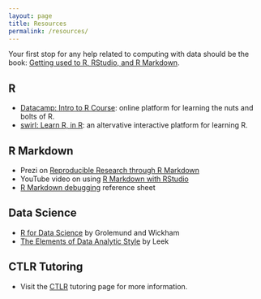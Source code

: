```yaml
---
layout: page
title: Resources
permalink: /resources/
---
```


Your first stop for any help related to computing with data should be the book:
[Getting used to R, RStudio, and R
Markdown](https://rudeboybert.github.io/rbasics-book/index.html).

## R

* [Datacamp: Intro to R Course](https://www.datacamp.com/courses/free-introduction-to-r): 
online platform for learning the nuts and bolts of R.
* [swirl: Learn R, in R](http://swirlstats.com/): an altervative interactive platform
for learning R.


## R Markdown

* Prezi on [Reproducible Research through R Markdown](https://prezi.com/cqicx3j0i6kt/reproducible/)
* YouTube video on using [R Markdown with RStudio](https://www.youtube.com/watch?v=DNS7i2m4sB0)
* [R Markdown debugging](https://docs.google.com/document/d/1P7IyZ4On9OlrCOhygFxjC7XhQqyw8OludwChz-uFd_o/edit?usp=sharing) reference sheet

## Data Science

* [R for Data Science](http://r4ds.had.co.nz/) by Grolemund and Wickham
* [The Elements of Data Analytic Style](https://leanpub.com/datastyle) by Leek

## CTLR Tutoring

* Visit the [CTLR](http://www.middlebury.edu/academics/resources/ctlr/students) tutoring page for more information.

<!--
[How to Get RStudio Set Up on Your Own Machine (Mac)](http://www.reed.edu/data-at-reed/software/R/r_studio.html)
-->
